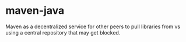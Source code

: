 # maven-java
Maven as a decentralized service for other peers to pull libraries from vs using a central repository that may get blocked.
